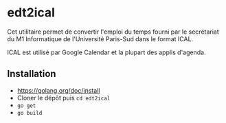 # edt2ical

Cet utilitaire permet de convertir l'emploi du temps fourni par le secrétariat du M1 Informatique de l'Université Paris-Sud dans le format ICAL.

ICAL est utilisé par Google Calendar et la plupart des applis d'agenda.

## Installation

* https://golang.org/doc/install
* Cloner le dépôt puis `cd edt2ical`
* `go get`
* `go build`

